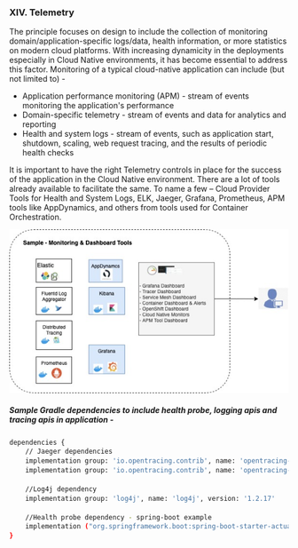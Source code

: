 ### XIV.	Telemetry

The principle focuses on design to include the collection of monitoring domain/application-specific logs/data, health information, or more statistics on modern cloud platforms. With increasing dynamicity in the deployments especially in Cloud Native environments, it has become essential to address this factor. Monitoring of a typical cloud-native application can include (but not limited to) -
- Application performance monitoring (APM) - stream of events monitoring the application's performance
- Domain-specific telemetry - stream of events and data for analytics and reporting
- Health and system logs - stream of events, such as application start, shutdown, scaling, web request tracing, and the results of periodic health checks

It is important to have the right Telemetry controls in place for the success of the application in the Cloud Native environment. There are a lot of tools already available to facilitate the same. To name a few – Cloud Provider Tools for Health and System Logs, ELK, Jaeger, Grafana, Prometheus, APM tools like AppDynamics, and others from tools used for Container Orchestration.

![15FactorApp-Telemetry.jpg](./images/15FactorApp-Telemetry.jpg)


##### Sample Gradle dependencies to include health probe, logging apis and tracing apis in application -
```sh
dependencies {
    // Jaeger dependencies
    implementation group: 'io.opentracing.contrib', name: 'opentracing-spring-jaeger-cloud-starter', version: '3.1.2'
    implementation group: 'io.opentracing.contrib', name: 'opentracing-spring-cloud-starter', version: '0.5.9'

    //Log4j dependency 
    implementation group: 'log4j', name: 'log4j', version: '1.2.17'

    //Health probe dependency - spring-boot example
    implementation ("org.springframework.boot:spring-boot-starter-actuator:${project.spring_boot_version}")
}
```
